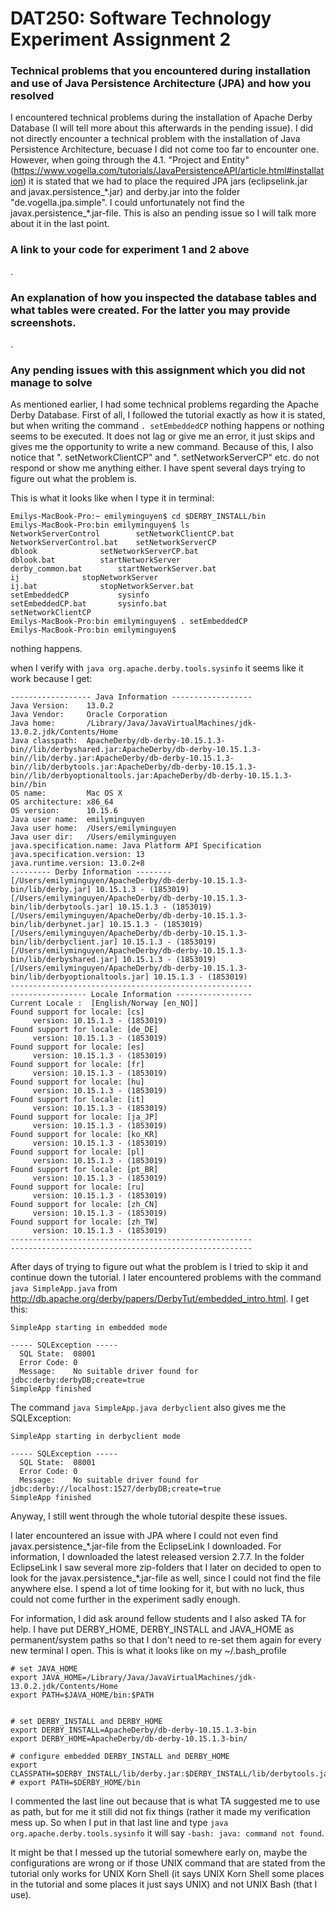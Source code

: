 # DAT250: Software Technology Experiment Assignment 2


### Technical problems that you encountered during installation and use of Java Persistence Architecture (JPA) and how you resolved
I encountered technical problems during the installation of Apache Derby Database (I will tell more about this afterwards in the pending issue). I did not directly encounter a technical problem with the installation of Java Persistence Architecture, becuase I did not come too far to encounter one. However, when going through the 4.1. "Project and Entity" (https://www.vogella.com/tutorials/JavaPersistenceAPI/article.html#installation) it is stated that we had to place the required JPA jars (eclipselink.jar and javax.persistence_\*.jar) and derby.jar into the folder "de.vogella.jpa.simple". I could unfortunately not find the javax.persistence_\*.jar-file. This is also an pending issue so I will talk more about it in the last point.

### A link to your code for experiment 1 and 2 above
.

### An explanation of how you inspected the database tables and what tables were created. For the latter you may provide screenshots.
.

### Any pending issues with this assignment which you did not manage to solve
As mentioned earlier, I had some technical problems regarding the Apache Derby Database. First of all, I followed the tutorial exactly as how it is stated, but when writing the command `. setEmbeddedCP` nothing happens or nothing seems to be executed. It does not lag or give me an error, it just skips and gives me the opportunity to write a new command. Because of this, I also notice that ". setNetworkClientCP" and ". setNetworkServerCP" etc. do not respond or show me anything either. I have spent several days trying to figure out what the problem is. 

This is what it looks like when I type it in terminal:

```
Emilys-MacBook-Pro:~ emilyminguyen$ cd $DERBY_INSTALL/bin
Emilys-MacBook-Pro:bin emilyminguyen$ ls
NetworkServerControl		setNetworkClientCP.bat
NetworkServerControl.bat	setNetworkServerCP
dblook				setNetworkServerCP.bat
dblook.bat			startNetworkServer
derby_common.bat		startNetworkServer.bat
ij				stopNetworkServer
ij.bat				stopNetworkServer.bat
setEmbeddedCP			sysinfo
setEmbeddedCP.bat		sysinfo.bat
setNetworkClientCP
Emilys-MacBook-Pro:bin emilyminguyen$ . setEmbeddedCP
Emilys-MacBook-Pro:bin emilyminguyen$ 

```
nothing happens. 

when I verify with `java org.apache.derby.tools.sysinfo` it seems like it work because I get:

```
------------------ Java Information ------------------
Java Version:    13.0.2
Java Vendor:     Oracle Corporation
Java home:       /Library/Java/JavaVirtualMachines/jdk-13.0.2.jdk/Contents/Home
Java classpath:  ApacheDerby/db-derby-10.15.1.3-bin//lib/derbyshared.jar:ApacheDerby/db-derby-10.15.1.3-bin//lib/derby.jar:ApacheDerby/db-derby-10.15.1.3-bin//lib/derbytools.jar:ApacheDerby/db-derby-10.15.1.3-bin//lib/derbyoptionaltools.jar:ApacheDerby/db-derby-10.15.1.3-bin//bin
OS name:         Mac OS X
OS architecture: x86_64
OS version:      10.15.6
Java user name:  emilyminguyen
Java user home:  /Users/emilyminguyen
Java user dir:   /Users/emilyminguyen
java.specification.name: Java Platform API Specification
java.specification.version: 13
java.runtime.version: 13.0.2+8
--------- Derby Information --------
[/Users/emilyminguyen/ApacheDerby/db-derby-10.15.1.3-bin/lib/derby.jar] 10.15.1.3 - (1853019)
[/Users/emilyminguyen/ApacheDerby/db-derby-10.15.1.3-bin/lib/derbytools.jar] 10.15.1.3 - (1853019)
[/Users/emilyminguyen/ApacheDerby/db-derby-10.15.1.3-bin/lib/derbynet.jar] 10.15.1.3 - (1853019)
[/Users/emilyminguyen/ApacheDerby/db-derby-10.15.1.3-bin/lib/derbyclient.jar] 10.15.1.3 - (1853019)
[/Users/emilyminguyen/ApacheDerby/db-derby-10.15.1.3-bin/lib/derbyshared.jar] 10.15.1.3 - (1853019)
[/Users/emilyminguyen/ApacheDerby/db-derby-10.15.1.3-bin/lib/derbyoptionaltools.jar] 10.15.1.3 - (1853019)
------------------------------------------------------
----------------- Locale Information -----------------
Current Locale :  [English/Norway [en_NO]]
Found support for locale: [cs]
	 version: 10.15.1.3 - (1853019)
Found support for locale: [de_DE]
	 version: 10.15.1.3 - (1853019)
Found support for locale: [es]
	 version: 10.15.1.3 - (1853019)
Found support for locale: [fr]
	 version: 10.15.1.3 - (1853019)
Found support for locale: [hu]
	 version: 10.15.1.3 - (1853019)
Found support for locale: [it]
	 version: 10.15.1.3 - (1853019)
Found support for locale: [ja_JP]
	 version: 10.15.1.3 - (1853019)
Found support for locale: [ko_KR]
	 version: 10.15.1.3 - (1853019)
Found support for locale: [pl]
	 version: 10.15.1.3 - (1853019)
Found support for locale: [pt_BR]
	 version: 10.15.1.3 - (1853019)
Found support for locale: [ru]
	 version: 10.15.1.3 - (1853019)
Found support for locale: [zh_CN]
	 version: 10.15.1.3 - (1853019)
Found support for locale: [zh_TW]
	 version: 10.15.1.3 - (1853019)
------------------------------------------------------
------------------------------------------------------
```

After days of trying to figure out what the problem is I tried to skip it and continue down the tutorial. I later encountered problems with the command `java SimpleApp.java` from http://db.apache.org/derby/papers/DerbyTut/embedded_intro.html. I get this:

``` 
SimpleApp starting in embedded mode

----- SQLException -----
  SQL State:  08001
  Error Code: 0
  Message:    No suitable driver found for jdbc:derby:derbyDB;create=true
SimpleApp finished
```

The command `java SimpleApp.java derbyclient` also gives me the SQLException:

```
SimpleApp starting in derbyclient mode

----- SQLException -----
  SQL State:  08001
  Error Code: 0
  Message:    No suitable driver found for jdbc:derby://localhost:1527/derbyDB;create=true
SimpleApp finished

```

Anyway, I still went through the whole tutorial despite these issues.

I later encountered an issue with JPA where I could not even find javax.persistence_\*.jar-file from the EclipseLink I downloaded. For information, I downloaded the latest released version 2.7.7. In the folder EclipseLink I saw several more zip-folders that I later on decided to open to look for the javax.persistence_\*.jar-file as well, since I could not find the file anywhere else. I spend a lot of time looking for it, but with no luck, thus could not come further in the experiment sadly enough. 

For information, I did ask around fellow students and I also asked TA for help. 
I have put DERBY_HOME, DERBY_INSTALL and JAVA_HOME as permanent/system paths so that I don't need to re-set them again for every new terminal I open. This is what it looks like on my ~/.bash_profile

```
# set JAVA_HOME
export JAVA_HOME=/Library/Java/JavaVirtualMachines/jdk-13.0.2.jdk/Contents/Home
export PATH=$JAVA_HOME/bin:$PATH


# set DERBY_INSTALL and DERBY_HOME
export DERBY_INSTALL=ApacheDerby/db-derby-10.15.1.3-bin
export DERBY_HOME=ApacheDerby/db-derby-10.15.1.3-bin/

# configure embedded DERBY_INSTALL and DERBY_HOME
export CLASSPATH=$DERBY_INSTALL/lib/derby.jar:$DERBY_INSTALL/lib/derbytools.jar:.
# export PATH=$DERBY_HOME/bin

```
I commented the last line out because that is what TA suggested me to use as path, but for me it still did not fix things (rather it made my verification mess up. So when I put in that last line and type `java org.apache.derby.tools.sysinfo` it will say `-bash: java: command not found`.

It might be that I messed up the tutorial somewhere early on, maybe the configurations are wrong or if those UNIX command that are stated from the tutorial only works for UNIX Korn Shell (it says UNIX Korn Shell some places in the tutorial and some places it just says UNIX) and not UNIX Bash (that I use). 
